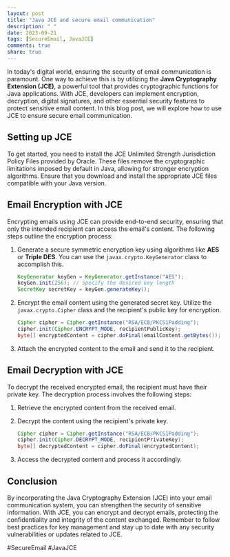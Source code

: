 ```yaml
---
layout: post
title: "Java JCE and secure email communication"
description: " "
date: 2023-09-21
tags: [SecureEmail, JavaJCE]
comments: true
share: true
---
```


In today's digital world, ensuring the security of email communication is paramount. One way to achieve this is by utilizing the **Java Cryptography Extension (JCE)**, a powerful tool that provides cryptographic functions for Java applications. With JCE, developers can implement encryption, decryption, digital signatures, and other essential security features to protect sensitive email content. In this blog post, we will explore how to use JCE to ensure secure email communication.

## Setting up JCE

To get started, you need to install the JCE Unlimited Strength Jurisdiction Policy Files provided by Oracle. These files remove the cryptographic limitations imposed by default in Java, allowing for stronger encryption algorithms. Ensure that you download and install the appropriate JCE files compatible with your Java version.

## Email Encryption with JCE

Encrypting emails using JCE can provide end-to-end security, ensuring that only the intended recipient can access the email's content. The following steps outline the encryption process:

1. Generate a secure symmetric encryption key using algorithms like **AES** or **Triple DES**. You can use the `javax.crypto.KeyGenerator` class to accomplish this.

    ```java
    KeyGenerator keyGen = KeyGenerator.getInstance("AES");
    keyGen.init(256); // Specify the desired key length
    SecretKey secretKey = keyGen.generateKey();
    ```

2. Encrypt the email content using the generated secret key. Utilize the `javax.crypto.Cipher` class and the recipient's public key for encryption.

    ```java
    Cipher cipher = Cipher.getInstance("RSA/ECB/PKCS1Padding");
    cipher.init(Cipher.ENCRYPT_MODE, recipientPublicKey);
    byte[] encryptedContent = cipher.doFinal(emailContent.getBytes());
    ```

3. Attach the encrypted content to the email and send it to the recipient.

## Email Decryption with JCE

To decrypt the received encrypted email, the recipient must have their private key. The decryption process involves the following steps:

1. Retrieve the encrypted content from the received email.

2. Decrypt the content using the recipient's private key.

    ```java
    Cipher cipher = Cipher.getInstance("RSA/ECB/PKCS1Padding");
    cipher.init(Cipher.DECRYPT_MODE, recipientPrivateKey);
    byte[] decryptedContent = cipher.doFinal(encryptedContent);
    ```

3. Access the decrypted content and process it accordingly.

## Conclusion

By incorporating the Java Cryptography Extension (JCE) into your email communication system, you can strengthen the security of sensitive information. With JCE, you can encrypt and decrypt emails, protecting the confidentiality and integrity of the content exchanged. Remember to follow best practices for key management and stay up to date with any security vulnerabilities or updates related to JCE.

#SecureEmail #JavaJCE